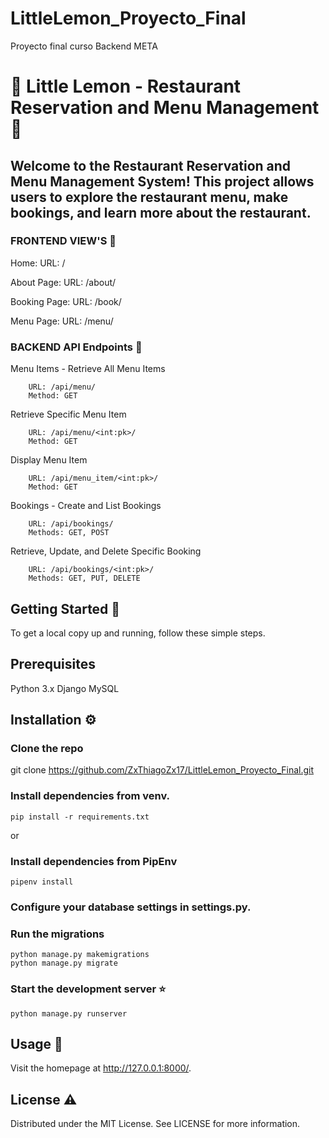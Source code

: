 # LittleLemon_Proyecto_Final
Proyecto final curso Backend META

# :lemon: Little Lemon - Restaurant Reservation and Menu Management :lemon:
## Welcome to the Restaurant Reservation and Menu Management System! This project allows users to explore the restaurant menu, make bookings, and learn more about the restaurant.


### FRONTEND VIEW'S :hear_no_evil:
Home:
    URL: /

About Page:
    URL: /about/

Booking Page:
    URL: /book/

Menu Page:
    URL: /menu/

### BACKEND API Endpoints :rocket:

Menu Items - Retrieve All Menu Items
```
    URL: /api/menu/
    Method: GET
```



Retrieve Specific Menu Item

```
    URL: /api/menu/<int:pk>/
    Method: GET
```



Display Menu Item

```
    URL: /api/menu_item/<int:pk>/
    Method: GET
```



Bookings - Create and List Bookings
```
    URL: /api/bookings/
    Methods: GET, POST
```

Retrieve, Update, and Delete Specific Booking
```
    URL: /api/bookings/<int:pk>/
    Methods: GET, PUT, DELETE
```

## Getting Started :key:
To get a local copy up and running, follow these simple steps.

## Prerequisites
Python 3.x
Django
MySQL




## Installation :gear:

### Clone the repo
git clone https://github.com/ZxThiagoZx17/LittleLemon_Proyecto_Final.git

### Install dependencies from venv.
```
pip install -r requirements.txt
```
or
### Install dependencies from PipEnv
```
pipenv install
```

### Configure your database settings in settings.py.

### Run the migrations

```
python manage.py makemigrations
python manage.py migrate
```

### Start the development server :star:

```
python manage.py runserver
```




## Usage :beginner:
Visit the homepage at http://127.0.0.1:8000/.




## License :warning: 
Distributed under the MIT License. See LICENSE for more information.
